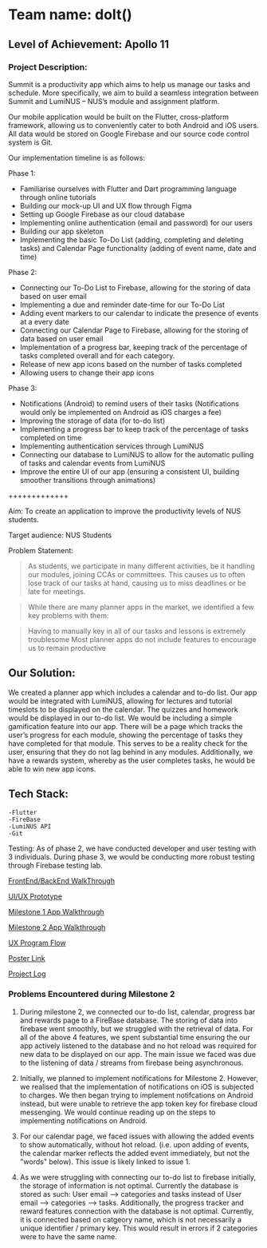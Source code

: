 # Team name: doIt()

## Level of Achievement: Apollo 11

### Project Description: 

Summit is a productivity app which aims to help us manage our tasks and schedule. More specifically, we aim to build a seamless integration between Summit and LumiNUS – NUS’s module and assignment platform.

Our mobile application would be built on the Flutter, cross-platform framework, allowing us to conveniently cater to both Android and iOS users. All data would be stored on Google Firebase and our source code control system is Git.

Our implementation timeline is as follows:

Phase 1: 
-	Familiarise ourselves with Flutter and Dart programming language through online tutorials
-	Building our mock-up UI and UX flow through Figma
-	Setting up Google Firebase as our cloud database
-	Implementing online authentication (email and password) for our users
-	Building our app skeleton 
-	Implementing the basic To-Do List (adding, completing and deleting tasks) and Calendar Page functionality (adding of event name, date and time)

Phase 2:
-	Connecting our To-Do List to Firebase, allowing for the storing of data based on user email 
-	Implementing a due and reminder date-time for our To-Do List
-	Adding event markers to our calendar to indicate the presence of events at a every date
-	Connecting our Calendar Page to Firebase, allowing for the storing of data based on user email 
-	Implementation of a progress bar, keeping track of the percentage of tasks completed overall and for each category.
-	Release of new app icons based on the number of tasks completed 
-	Allowing users to change their app icons


Phase 3:
-	Notifications (Android) to remind users of their tasks
(Notifications would only be implemented on Android as iOS charges a fee)
-	Improving the storage of data (for to-do list)
-	Implementing a progress bar to keep track of the percentage of tasks completed on time
-	Implementing authentication services through LumiNUS
-	Connecting our database to LumiNUS to allow for the automatic pulling of tasks and calendar events from LumiNUS
-	Improve the entire UI of our app (ensuring a consistent UI, building smoother transitions through animations)


+++++++++++++

Aim: To create an application to improve the productivity levels of NUS students.

Target audience: NUS Students

Problem Statement: 
>As students, we participate in many different activities, be it handling our modules, joining CCAs or committees. This causes us to often lose track of our tasks at hand, causing us to miss deadlines or be late for meetings. 

>While there are many planner apps in the market, we identified a few key problems with them:

>Having to manually key in all of our tasks and lessons is extremely troublesome
Most planner apps do not include features to encourage us to remain productive


## Our Solution: 

We created a planner app which includes a calendar and to-do list. Our app would be integrated with LumiNUS, allowing for lectures and tutorial timeslots to be displayed on the calendar. The quizzes and homework would be displayed in our to-do list. 
We would be including a simple gamification feature into our app. There will be a page which tracks the user’s progress for each module, showing the percentage of tasks they have completed for that module. This serves to be a reality check for the user, ensuring that they do not lag behind in any modules. 
Additionally, we have a rewards system, whereby as the user completes tasks, he would be able to win new app icons.

## Tech Stack:
    -Flutter
    -FireBase
    -LumiNUS API
    -Git

Testing:
As of phase 2, we have conducted developer and user testing with 3 individuals. During phase 3, we would be conducting more robust testing through Firebase testing lab. 

[FrontEnd/BackEnd WalkThrough](https://drive.google.com/file/d/1ovEeuez4GGploSDG_n-z5kdTIl9vDXIl/view?usp=sharing)

[UI/UX Prototype](https://drive.google.com/file/d/1QaSjk1qGhQfM8YVW1si3e7FY4kyx8elP/view?usp=sharing)

[Milestone 1 App Walkthrough](https://youtu.be/Ih9LIYMVL5k)

[Milestone 2 App Walkthrough](https://youtu.be/Wsk-k_lVZTY)

[UX Program Flow](https://drive.google.com/file/d/17OUUayTRPn0P3Pa_KmxGoqzXls1L8SR3/view)

[Poster Link](https://docs.google.com/presentation/d/1n6n6FBOJjyZbyPo2389HsmWM8EyCu0vq77wNdqc_Vkw/edit?usp=sharing)

[Project Log](https://docs.google.com/spreadsheets/d/1QzaLbCOcQz6imKT6Gw6qvRGGeeXJ6V3ohopMn0OgsLA/edit#gid=0)


### Problems Encountered during Milestone 2
1. During milestone 2, we connected our to-do list, calendar, progress bar and rewards page to a FireBase database. The storing of data into firebase went smoothly, but we struggled with the retrieval of data. For all of the above 4 features, we spent substantial time ensuring the our app actively listened to the database and no hot reload was required for new data to be displayed on our app. The main issue we faced was due to the listening of data / streams from firebase being asynchronous.

2. Initially, we planned to implement notifications for Milestone 2. However, we realised that the implementation of notifications on iOS is subjected to charges. We then began trying to implement notifcations on Android instead, but were unable to retrieve the app token key for firebase cloud messenging. We would continue reading up on the steps to implementing notifications on Android.

3. For our calendar page, we faced issues with allowing the added events to show automatically, without hot reload. (i.e. upon adding of events, the calendar marker reflects the added event immediately, but not the "words" below). This issue is likely linked to issue 1.

4. As we were struggling with connecting our to-do list to firebase initially, the storage of information is not optimal. Currently the database is stored as such: User email --> categories and tasks instead of User email --> categories --> tasks. Additionally, the progress tracker and reward features connection with the database is not optimal. Currently, it is connected based on catgeory name, which is not necessarily a unique identifier / primary key. This would result in errors if 2 categories were to have the same name.  
